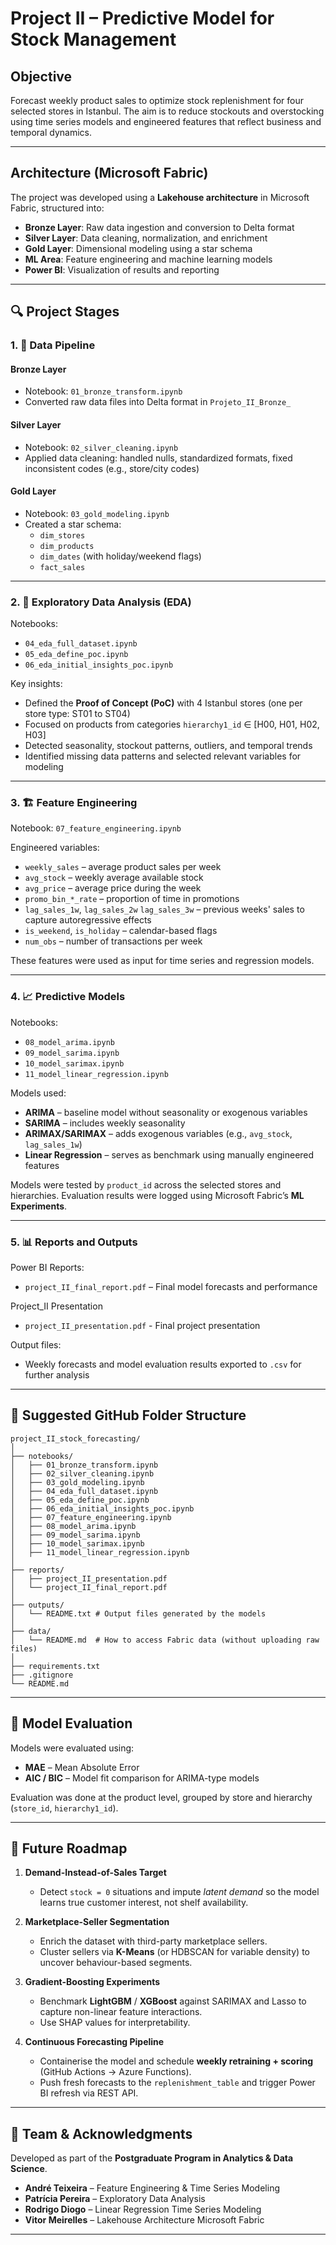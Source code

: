 # Project II – Predictive Model for Stock Management

## Objective

Forecast weekly product sales to optimize stock replenishment for four selected stores in Istanbul. The aim is to reduce stockouts and overstocking using time series models and engineered features that reflect business and temporal dynamics.

---

## Architecture (Microsoft Fabric)

The project was developed using a **Lakehouse architecture** in Microsoft Fabric, structured into:

- **Bronze Layer**: Raw data ingestion and conversion to Delta format
- **Silver Layer**: Data cleaning, normalization, and enrichment
- **Gold Layer**: Dimensional modeling using a star schema
- **ML Area**: Feature engineering and machine learning models
- **Power BI**: Visualization of results and reporting

---

## 🔍 Project Stages

### 1. 🔄 Data Pipeline

#### Bronze Layer
- Notebook: `01_bronze_transform.ipynb`
- Converted raw data files into Delta format in `Projeto_II_Bronze_`

#### Silver Layer
- Notebook: `02_silver_cleaning.ipynb`
- Applied data cleaning: handled nulls, standardized formats, fixed inconsistent codes (e.g., store/city codes)

#### Gold Layer
- Notebook: `03_gold_modeling.ipynb`
- Created a star schema:
  - `dim_stores`
  - `dim_products`
  - `dim_dates` (with holiday/weekend flags)
  - `fact_sales`

---

### 2. 🧪 Exploratory Data Analysis (EDA)

Notebooks:
- `04_eda_full_dataset.ipynb`
- `05_eda_define_poc.ipynb`
- `06_eda_initial_insights_poc.ipynb`



Key insights:
- Defined the **Proof of Concept (PoC)** with 4 Istanbul stores (one per store type: ST01 to ST04)
- Focused on products from categories `hierarchy1_id` ∈ [H00, H01, H02, H03]
- Detected seasonality, stockout patterns, outliers, and temporal trends
- Identified missing data patterns and selected relevant variables for modeling

---

### 3. 🏗 Feature Engineering

Notebook: `07_feature_engineering.ipynb`

Engineered variables:
- `weekly_sales` – average product sales per week
- `avg_stock` – weekly average available stock
- `avg_price` – average price during the week
- `promo_bin_*_rate` – proportion of time in promotions
- `lag_sales_1w`, `lag_sales_2w` `lag_sales_3w` – previous weeks' sales to capture autoregressive effects
- `is_weekend`, `is_holiday` – calendar-based flags
- `num_obs` – number of transactions per week

These features were used as input for time series and regression models.

---

### 4. 📈 Predictive Models

Notebooks:
- `08_model_arima.ipynb`
- `09_model_sarima.ipynb`
- `10_model_sarimax.ipynb`
- `11_model_linear_regression.ipynb`

Models used:
- **ARIMA** – baseline model without seasonality or exogenous variables
- **SARIMA** – includes weekly seasonality
- **ARIMAX/SARIMAX** – adds exogenous variables (e.g., `avg_stock`, `lag_sales_1w`)
- **Linear Regression** – serves as benchmark using manually engineered features

Models were tested by `product_id` across the selected stores and hierarchies. Evaluation results were logged using Microsoft Fabric’s **ML Experiments**.

---

### 5. 📊 Reports and Outputs

Power BI Reports:
- `project_II_final_report.pdf` – Final model forecasts and performance

Project_II Presentation
- `project_II_presentation.pdf` - Final project presentation

Output files:
- Weekly forecasts and model evaluation results exported to `.csv` for further analysis

---

## 📂 Suggested GitHub Folder Structure

```
project_II_stock_forecasting/
│
├── notebooks/
│   ├── 01_bronze_transform.ipynb
│   ├── 02_silver_cleaning.ipynb
│   ├── 03_gold_modeling.ipynb
│   ├── 04_eda_full_dataset.ipynb
│   ├── 05_eda_define_poc.ipynb
│   ├── 06_eda_initial_insights_poc.ipynb
│   ├── 07_feature_engineering.ipynb
│   ├── 08_model_arima.ipynb
│   ├── 09_model_sarima.ipynb
│   ├── 10_model_sarimax.ipynb
│   ├── 11_model_linear_regression.ipynb
│
├── reports/
│   ├── project_II_presentation.pdf
│   └── project_II_final_report.pdf
│
├── outputs/
│   └── README.txt # Output files generated by the models
│
├── data/
│   └── README.md  # How to access Fabric data (without uploading raw files)
│
├── requirements.txt
├── .gitignore
└── README.md
```

---

## 📐 Model Evaluation

Models were evaluated using:

- **MAE** – Mean Absolute Error  
- **AIC / BIC** – Model fit comparison for ARIMA-type models  

Evaluation was done at the product level, grouped by store and hierarchy (`store_id`, `hierarchy1_id`).

---

## 🚀 Future Roadmap

1. **Demand-Instead-of-Sales Target**  
   - Detect `stock = 0` situations and impute *latent demand* so the model learns true customer interest, not shelf availability.

2. **Marketplace-Seller Segmentation**  
   - Enrich the dataset with third-party marketplace sellers.  
   - Cluster sellers via **K-Means** (or HDBSCAN for variable density) to uncover behaviour-based segments.

3. **Gradient-Boosting Experiments**  
   - Benchmark **LightGBM** / **XGBoost** against SARIMAX and Lasso to capture non-linear feature interactions.  
   - Use SHAP values for interpretability.

4. **Continuous Forecasting Pipeline**  
   - Containerise the model and schedule **weekly retraining + scoring** (GitHub Actions → Azure Functions).  
   - Push fresh forecasts to the `replenishment_table` and trigger Power BI refresh via REST API.

---

## 👥 Team & Acknowledgments

Developed as part of the **Postgraduate Program in Analytics & Data Science**.

- **André Teixeira** – Feature Engineering & Time Series Modeling  
- **Patrícia Pereira** – Exploratory Data Analysis
- **Rodrigo Diogo** – Linear Regression Time Series Modeling
- **Vitor Meirelles** – Lakehouse Architecture Microsoft Fabric       

---
